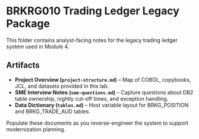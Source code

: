 # BRKRG010 Trading Ledger Legacy Package

This folder contains analyst-facing notes for the legacy trading ledger system used in Module 4.

## Artifacts

- **Project Overview (`project-structure.md`)** – Map of COBOL, copybooks, JCL, and datasets provided in this lab.
- **SME Interview Notes (`sme-questions.md`)** – Capture questions about DB2 table ownership, nightly cut-off times, and exception handling.
- **Data Dictionary (`tables.md`)** – Host variable layout for BRKG_POSITION and BRKG_TRADE_AUD tables.

Populate these documents as you reverse-engineer the system to support modernization planning.
